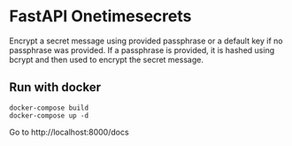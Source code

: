 # FastAPI Onetimesecrets
Encrypt a secret message using provided passphrase or a default key if no passphrase was provided.
If a passphrase is provided, it is hashed using bcrypt and then used to encrypt the secret message.

## Run with docker

`docker-compose build` \
`docker-compose up -d`

Go to http://localhost:8000/docs
